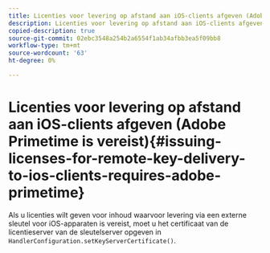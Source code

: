 ```yaml
---
title: Licenties voor levering op afstand aan iOS-clients afgeven (Adobe Primetime is vereist)
description: Licenties voor levering op afstand aan iOS-clients afgeven (Adobe Primetime is vereist)
copied-description: true
source-git-commit: 02ebc3548a254b2a6554f1ab34afbb3ea5f09bb8
workflow-type: tm+mt
source-wordcount: '63'
ht-degree: 0%

---
```


# Licenties voor levering op afstand aan iOS-clients afgeven (Adobe Primetime is vereist){#issuing-licenses-for-remote-key-delivery-to-ios-clients-requires-adobe-primetime}

Als u licenties wilt geven voor inhoud waarvoor levering via een externe sleutel voor iOS-apparaten is vereist, moet u het certificaat van de licentieserver van de sleutelserver opgeven in `HandlerConfiguration.setKeyServerCertificate()`.
